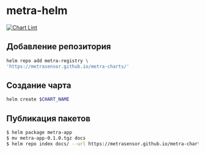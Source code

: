# metra-helm

[![Chart Lint](https://github.com/metrasensor/metra-charts/actions/workflows/testing.yaml/badge.svg)](https://github.com/metrasensor/metra-charts/actions/workflows/testing.yaml)

## Добавление репозитория

```bash
helm repo add metra-registry \
'https://metrasensor.github.io/metra-charts/'
```

## Создание чарта

```bash
helm create $CHART_NAME
```

## Публикация пакетов

```bash
$ helm package metra-app
$ mv metra-app-0.1.0.tgz docs
$ helm repo index docs/ --url https://metrasensor.github.io/metra-charts/ --merge index.yaml
```
